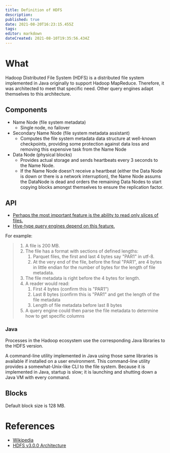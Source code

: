```yaml
---
title: Definition of HDFS
description: 
published: true
date: 2021-08-20T16:23:15.455Z
tags: 
editor: markdown
dateCreated: 2021-08-10T19:35:56.434Z
---
```


# What
Hadoop Distributed File System (HDFS) is a distributed file system implemented in Java originally to support Hadoop MapReduce. Therefore, it was architected to meet that specific need. Other query engines adapt themselves to this architecture.

## Components
- Name Node (file system metadata)
  - Single node, no failover
- Secondary Name Node (file system metadata assistant)
  - Computes the file system metadata data structure at well-known checkpoints, providing some protection against data loss and removing this expensive task from the Name Node
- Data Node (physical blocks)
  - Provides actual storage and sends heartbeats every 3 seconds to the Name Node.
  - If the Name Node doesn't receive a heartbeat (either the Data Node is down or there is a network interruption), the Name Node assums the DataNode is dead and orders the remaining Data Nodes to start copying blocks amongst themselves to ensure the replication factor.

## API
- [Perhaps the most important feature is the ability to read only slices of files.](/training/qram/dishes/slice_oriented_file_format)
- [Hive-type query engines depend on this feature.](/training/qram/nibbles/definition_of_hive_type)

For example:
> 1. A file is 200 MB.
> 2. The file has a format with sections of defined lengths:
>    1. Parquet files, the first and last 4 bytes say "PAR1" in utf-8.
>    2. At the very end of the file, before the final "PAR1", are 4 bytes in little endian for the number of bytes for the length of file metadata.
> 3. The file metadata is right before the 4 bytes for length.
> 4. A reader would read:
>    1. First 4 bytes (confirm this is "PAR1")
>    2. Last 8 bytes (confirm this is "PAR1" and get the length of the file metadata
>    3. Length of file metadata before last 8 bytes
> 5. A query engine could then parse the file metadata to determine how to get specific columns

### Java
Processes in the Hadoop ecosystem use the corresponding Java libraries to the HDFS version.

A command-line utility implemented in Java using those same libraries is available if installed on a user environment. This command-line utility provides a somewhat-Unix-like CLI to the file system. Because it is implemented in Java, startup is slow; it is launching and shutting down a Java VM with every command.

## Blocks
Default block size is 128 MB.

# References
- [Wikipedia](https://en.wikipedia.org/wiki/Apache_Hadoop#HDFS)
- [HDFS v3.0.0 Architecture](https://hadoop.apache.org/docs/r3.0.0/hadoop-project-dist/hadoop-hdfs/HdfsDesign.html)
